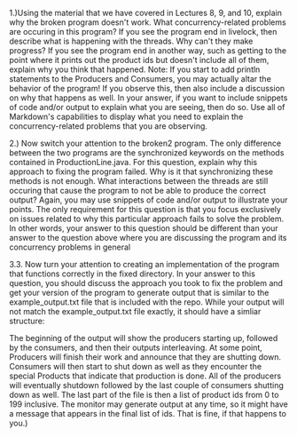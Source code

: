 1.)Using the material that we have covered in Lectures 8, 9, and 10, explain
why the broken program doesn't work. What concurrency-related problems are
occuring in this program? If you see the program end in livelock, then describe
what is happening with the threads. Why can't they make progress? If you see
the program end in another way, such as getting to the point where it prints
out the product ids but doesn't include all of them, explain why you think that
happened. Note: If you start to add println statements to the Producers and
Consumers, you may actually altar the behavior of the program! If you observe
this, then also include a discussion on why that happens as well. In your
answer, if you want to include snippets of code and/or output to explain what
you are seeing, then do so. Use all of Markdown's capabilities to display what
you need to explain the concurrency-related problems that you are observing.

2.) Now switch your attention to the broken2 program. The only difference
between the two programs are the synchronized keywords on the methods contained
in ProductionLine.java. For this question, explain why this approach to fixing
the program failed. Why is it that synchronizing these methods is not enough.
What interactions between the threads are still occuring that cause the program
to not be able to produce the correct output? Again, you may use snippets of
code and/or output to illustrate your points. The only requirement for this
question is that you focus exclusively on issues related to why this particular
approach fails to solve the problem. In other words, your answer to this
question should be different than your answer to the question above where you
are discussing the program and its concurrency problems in general

3.3. Now turn your attention to creating an implementation of the program that
functions correctly in the fixed directory. In your answer to this question,
you should discuss the approach you took to fix the problem and get your
version of the program to generate output that is similar to the
example_output.txt file that is included with the repo. While your output will
not match the example_output.txt file exactly, it should have a simliar
structure:

The beginning of the output will show the producers starting up, followed by
the consumers, and then their outputs interleaving.  At some point, Producers
will finish their work and announce that they are shutting down.  Consumers
will then start to shut down as well as they encounter the special Products
that indicate that production is done.  All of the producers will eventually
shutdown followed by the last couple of consumers shutting down as well.  The
last part of the file is then a list of product ids from 0 to 199 inclusive.
The monitor may generate output at any time, so it might have a message that
appears in the final list of ids. That is fine, if that happens to you.)
